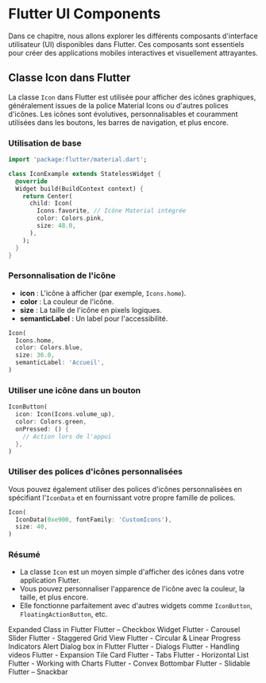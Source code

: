 # Flutter UI Components

Dans ce chapitre, nous allons explorer les différents composants d'interface utilisateur (UI) disponibles dans Flutter. Ces composants sont essentiels pour créer des applications mobiles interactives et visuellement attrayantes.

## Classe Icon dans Flutter

La classe `Icon` dans Flutter est utilisée pour afficher des icônes graphiques, généralement issues de la police Material Icons ou d'autres polices d'icônes. Les icônes sont évolutives, personnalisables et couramment utilisées dans les boutons, les barres de navigation, et plus encore.

### Utilisation de base

```dart
import 'package:flutter/material.dart';

class IconExample extends StatelessWidget {
  @override
  Widget build(BuildContext context) {
    return Center(
      child: Icon(
        Icons.favorite, // Icône Material intégrée
        color: Colors.pink,
        size: 48.0,
      ),
    );
  }
}
```

### Personnalisation de l'icône

- **icon** : L'icône à afficher (par exemple, `Icons.home`).
- **color** : La couleur de l'icône.
- **size** : La taille de l'icône en pixels logiques.
- **semanticLabel** : Un label pour l'accessibilité.

```dart
Icon(
  Icons.home,
  color: Colors.blue,
  size: 36.0,
  semanticLabel: 'Accueil',
)
```

### Utiliser une icône dans un bouton

```dart
IconButton(
  icon: Icon(Icons.volume_up),
  color: Colors.green,
  onPressed: () {
    // Action lors de l'appui
  },
)
```

### Utiliser des polices d'icônes personnalisées

Vous pouvez également utiliser des polices d'icônes personnalisées en spécifiant l'`IconData` et en fournissant votre propre famille de polices.

```dart
Icon(
  IconData(0xe900, fontFamily: 'CustomIcons'),
  size: 40,
)
```

### Résumé

- La classe `Icon` est un moyen simple d'afficher des icônes dans votre application Flutter.
- Vous pouvez personnaliser l'apparence de l'icône avec la couleur, la taille, et plus encore.
- Elle fonctionne parfaitement avec d'autres widgets comme `IconButton`, `FloatingActionButton`, etc.

Expanded Class in Flutter
Flutter – Checkbox Widget
Flutter - Carousel Slider
Flutter - Staggered Grid View
Flutter - Circular & Linear Progress Indicators
Alert Dialog box in Flutter
Flutter - Dialogs
Flutter - Handling videos
Flutter - Expansion Tile Card
Flutter - Tabs
Flutter - Horizontal List
Flutter - Working with Charts
Flutter - Convex Bottombar
Flutter - Slidable
Flutter – Snackbar